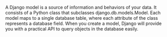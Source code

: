 A Django model is a source of information and behaviors of your data. It consists of a Python class that subclasses django.db.models.Model. Each model maps to a single database table, where each attribute of the class represents a database field. When you create a model, Django will provide you with a practical API to query objects in the database easily.


